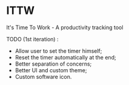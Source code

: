 # ITTW
It's Time To Work - A productivity tracking tool

TODO (1st iteration) :
- Allow user to set the timer himself;
- Reset the timer automatically at the end;
- Better separation of concerns;
- Better UI and custom theme;
- Custom software icon.
